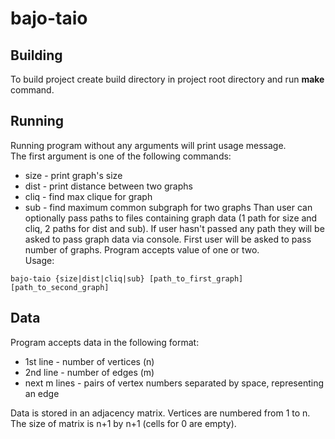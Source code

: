 # bajo-taio

## Building

To build project create build directory in project root directory and run **make** command.

## Running

Running program without any arguments will print usage message. \
The first argument is one of the following commands:
- size - print graph's size
- dist - print distance between two graphs
- cliq - find max clique for graph
- sub - find maximum common subgraph for two graphs
Than user can optionally pass paths to files containing graph data (1 path for size and cliq, 2 paths for dist and sub). If user hasn't passed any path they will be asked to pass graph data via console.
First user will be asked to pass number of graphs. Program accepts value of one or two.\
Usage:
```
bajo-taio {size|dist|cliq|sub} [path_to_first_graph] [path_to_second_graph]
```

## Data

Program accepts data in the following format:
- 1st line - number of vertices (n)
- 2nd line - number of edges (m)
- next m lines - pairs of vertex numbers separated by space, representing an edge

Data is stored in an adjacency matrix. Vertices are numbered from 1 to n. The size of matrix is n+1 by n+1 (cells for 0 are empty).